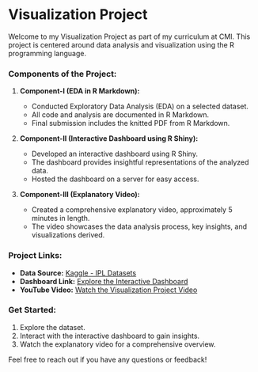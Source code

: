 # Visualization Project

Welcome to my Visualization Project as part of my curriculum at CMI. This project is centered around data analysis and visualization using the R programming language.

### Components of the Project:

1. **Component-I (EDA in R Markdown):**
   - Conducted Exploratory Data Analysis (EDA) on a selected dataset.
   - All code and analysis are documented in R Markdown.
   - Final submission includes the knitted PDF from R Markdown.

2. **Component-II (Interactive Dashboard using R Shiny):**
   - Developed an interactive dashboard using R Shiny.
   - The dashboard provides insightful representations of the analyzed data.
   - Hosted the dashboard on a server for easy access.

3. **Component-III (Explanatory Video):**
   - Created a comprehensive explanatory video, approximately 5 minutes in length.
   - The video showcases the data analysis process, key insights, and visualizations derived.
   
### Project Links:

- **Data Source:** [Kaggle - IPL Datasets](https://www.kaggle.com/datasets/anuranroy/ipldatasets)
- **Dashboard Link:** [Explore the Interactive Dashboard](https://ani98622.shinyapps.io/AppFinal/)
- **YouTube Video:** [Watch the Visualization Project Video](https://bit.ly/Visualization_Project)

### Get Started:

1. Explore the dataset.
2. Interact with the interactive dashboard to gain insights.
3. Watch the explanatory video for a comprehensive overview.

Feel free to reach out if you have any questions or feedback!
